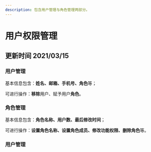 ```yaml
---
description: 包含用户管理与角色管理两部分。
---
```


# 用户权限管理

## 更新时间 2021/03/15

### 用户管理

基本信息包含：**姓名、邮箱、手机号、角色**等；

可进行操作：**移除**用户、赋予用户**角色**。

### 角色管理

基本信息包含：**角色名称、用户数、最后修改时间**；

可进行操作：**设置角色名称、设置角色成员、修改功能权限、删除角色**等。

### 

### 用户管理

